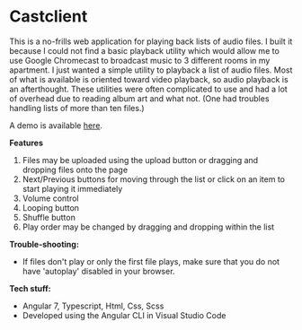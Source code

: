 # Castclient

This is a no-frills web application for playing back lists of audio files. I built it because I could not find a basic playback utility which would allow me to use Google Chromecast to broadcast music to 3 different rooms in my apartment. I just wanted a simple utility to playback a list of audio files. Most of what is available is oriented toward video playback, so audio playback is an afterthought. These utilities were often complicated to use and had a lot of overhead due to reading album art and what not. (One had troubles handling lists of more than ten files.)

A demo is available [here](https://castclient-234cf.firebaseapp.com/). 
 
**Features**
 1. Files may be uploaded using the upload button or dragging and dropping files onto the page
 2. Next/Previous buttons for moving through the list or click on an item to start playing it immediately
 3. Volume control
 4. Looping button
 5. Shuffle button
 6. Play order may be changed by dragging and dropping within the list

**Trouble-shooting:**
- If files don't play or only the first file plays, make sure that you do not have 'autoplay' disabled in your browser.

**Tech stuff:**
- Angular 7, Typescript, Html, Css, Scss
- Developed using the Angular CLI in Visual Studio Code 
